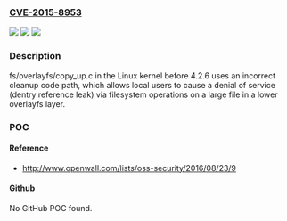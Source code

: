 ### [CVE-2015-8953](https://cve.mitre.org/cgi-bin/cvename.cgi?name=CVE-2015-8953)
![](https://img.shields.io/static/v1?label=Product&message=n%2Fa&color=blue)
![](https://img.shields.io/static/v1?label=Version&message=n%2Fa&color=blue)
![](https://img.shields.io/static/v1?label=Vulnerability&message=n%2Fa&color=brighgreen)

### Description

fs/overlayfs/copy_up.c in the Linux kernel before 4.2.6 uses an incorrect cleanup code path, which allows local users to cause a denial of service (dentry reference leak) via filesystem operations on a large file in a lower overlayfs layer.

### POC

#### Reference
- http://www.openwall.com/lists/oss-security/2016/08/23/9

#### Github
No GitHub POC found.


